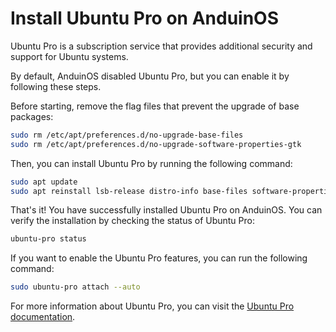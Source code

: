 # Install Ubuntu Pro on AnduinOS

Ubuntu Pro is a subscription service that provides additional security and support for Ubuntu systems.

By default, AnduinOS disabled Ubuntu Pro, but you can enable it by following these steps.

Before starting, remove the flag files that prevent the upgrade of base packages:

```bash title="Remove Flag Files"
sudo rm /etc/apt/preferences.d/no-upgrade-base-files
sudo rm /etc/apt/preferences.d/no-upgrade-software-properties-gtk
```

Then, you can install Ubuntu Pro by running the following command:

```bash title="Install Ubuntu Pro"
sudo apt update
sudo apt reinstall lsb-release distro-info base-files software-properties-gtk ubuntu-pro-client
```

That's it! You have successfully installed Ubuntu Pro on AnduinOS.
You can verify the installation by checking the status of Ubuntu Pro:

```bash title="Check Ubuntu Pro Status"
ubuntu-pro status
```

If you want to enable the Ubuntu Pro features, you can run the following command:

```bash title="Enable Ubuntu Pro Features"
sudo ubuntu-pro attach --auto
```

For more information about Ubuntu Pro, you can visit the [Ubuntu Pro documentation](https://ubuntu.com/pro).
